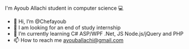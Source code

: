 
I'm Ayoub Allachi student in computer science 💻

- 👋 Hi, I’m @Chefayoub
- 💞️ I am looking for an end of study internship
- 🌱 I’m currently learning C# ASP/WPF .Net, JS Node.js/jQuery and PHP
- 📫 How to reach me ayouballachi@gmail.com

<!---
Chefayoub/Chefayoub is a ✨ special ✨ repository because its `README.md` (this file) appears on your GitHub profile.
You can click the Preview link to take a look at your changes.
--->
